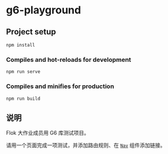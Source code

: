 # g6-playground

## Project setup
```
npm install
```

### Compiles and hot-reloads for development
```
npm run serve
```

### Compiles and minifies for production
```
npm run build
```

## 说明

Flok 大作业成员用 G6 库测试项目。

请用一个页面完成一项测试，并添加路由规则、在 [`Nav`](src/components/Nav.vue) 组件添加链接。
